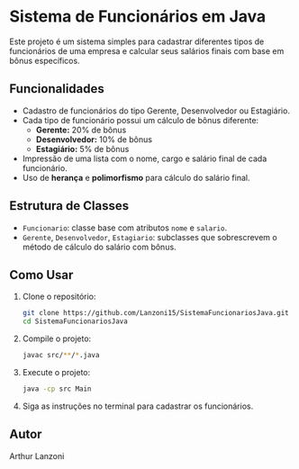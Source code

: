 # Sistema de Funcionários em Java

Este projeto é um sistema simples para cadastrar diferentes tipos de funcionários de uma empresa e calcular seus salários finais com base em bônus específicos.

## Funcionalidades

- Cadastro de funcionários do tipo Gerente, Desenvolvedor ou Estagiário.
- Cada tipo de funcionário possui um cálculo de bônus diferente:
  - **Gerente:** 20% de bônus
  - **Desenvolvedor:** 10% de bônus
  - **Estagiário:** 5% de bônus
- Impressão de uma lista com o nome, cargo e salário final de cada funcionário.
- Uso de **herança** e **polimorfismo** para cálculo do salário final.

## Estrutura de Classes

- `Funcionario`: classe base com atributos `nome` e `salario`.
- `Gerente`, `Desenvolvedor`, `Estagiario`: subclasses que sobrescrevem o método de cálculo do salário com bônus.

## Como Usar

1. Clone o repositório:

   ```bash
   git clone https://github.com/Lanzoni15/SistemaFuncionariosJava.git
   cd SistemaFuncionariosJava
   ```

2. Compile o projeto:

   ```bash
   javac src/**/*.java
   ```

3. Execute o projeto:

   ```bash
   java -cp src Main
   ```
4. Siga as instruções no terminal para cadastrar os funcionários.

## Autor

Arthur Lanzoni